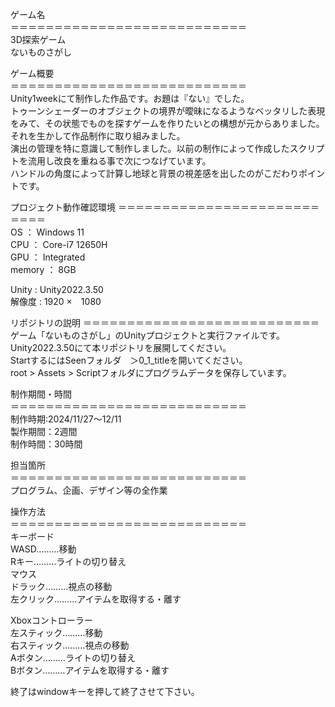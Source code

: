 <!-- # Pazzul -->
ゲーム名<br>
＝＝＝＝＝＝＝＝＝＝＝＝＝＝＝＝＝＝＝＝＝＝＝＝＝＝＝<br>
3D探索ゲーム<br>
ないものさがし<br>
 
 
ゲーム概要<br>
＝＝＝＝＝＝＝＝＝＝＝＝＝＝＝＝＝＝＝＝＝＝＝＝＝＝＝<br>
Unity1weekにて制作した作品です。お題は『ない』でした。<br>
トゥーンシェーダーのオブジェクトの境界が曖昧になるようなベッタリした表現をみて、その状態でものを探すゲームを作りたいとの構想が元からありました。<br>
それを生かして作品制作に取り組みました。<br>
演出の管理を特に意識して制作しました。以前の制作によって作成したスクリプトを流用し改良を重ねる事で次につなげています。<br>
ハンドルの角度によって計算し地球と背景の視差感を出したのがこだわりポイントです。<br>

 
プロジェクト動作確認環境
＝＝＝＝＝＝＝＝＝＝＝＝＝＝＝＝＝＝＝＝＝＝＝＝＝＝＝<br>
OS	： Windows 11<br>
CPU	： Core-i7 12650H<br>
GPU	： Integrated<br>
memory	： 8GB<br>
 
Unity	: Unity2022.3.50<br>
解像度  : 1920 ×　1080<br>
 
リポジトリの説明
＝＝＝＝＝＝＝＝＝＝＝＝＝＝＝＝＝＝＝＝＝＝＝＝＝＝＝<br>
ゲーム「ないものさがし」のUnityプロジェクトと実行ファイルです。<br>
Unity2022.3.50にて本リポジトリを展開してください。<br>
StartするにはSeenフォルダ　＞0_1_titleを開いてください。<br>
root > Assets > Scriptフォルダにプログラムデータを保存しています。<br>

 
 
制作期間・時間<br>
＝＝＝＝＝＝＝＝＝＝＝＝＝＝＝＝＝＝＝＝＝＝＝＝＝＝＝<br>
制作時期:2024/11/27～12/11<br>
製作期間：2週間<br>
制作時間：30時間<br>
 
 
担当箇所<br>
＝＝＝＝＝＝＝＝＝＝＝＝＝＝＝＝＝＝＝＝＝＝＝＝＝＝＝<br>
プログラム、企画、デザイン等の全作業<br>
 
 
操作方法<br>
＝＝＝＝＝＝＝＝＝＝＝＝＝＝＝＝＝＝＝＝＝＝＝＝＝＝＝<br>
キーボード<br>
WASD………移動<br>
Rキー………ライトの切り替え<br>
マウス<br>
ドラック………視点の移動<br>
左クリック………アイテムを取得する・離す<br>

Xboxコントローラー<br>
左スティック………移動<br>
右スティック………視点の移動<br>
Aボタン………ライトの切り替え<br>
Bボタン………アイテムを取得する・離す<br>


終了はwindowキーを押して終了させて下さい。<br>
